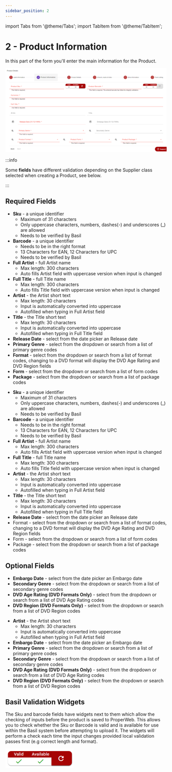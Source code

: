 ```yaml
---
sidebar_position: 2
---
```


import Tabs from '@theme/Tabs';
import TabItem from '@theme/TabItem';

# 2 - Product Information
In this part of the form you'll enter the main information for the Product.

![Product Editor Product Information](../../../static/img/pages/products/editor/pw_product_editor_product_information.png)

:::info

Some **fields** have different validation depending on the Supplier class selected when creating a Product, see below.

:::

## Required Fields

<Tabs groupId="supplier-class">
  <TabItem value="standard" label="Standard">
    <ul>
        <li><strong>Sku</strong> - a unique identifier
			<ul>
				<li>Maximum of 31 characters</li>
				<li>Only uppercase characters, numbers, dashes(-) and underscores (_) are allowed</li>
				<li>Needs to be verified by Basil</li>
			</ul>
		</li>
        <li><strong>Barcode</strong> - a unique identifier
			<ul>
				<li>Needs to be in the right format</li>
				<li>13 Characters for EAN, 12 Characters for UPC</li>
				<li>Needs to be verified by Basil</li>
			</ul>
		</li>
        <li><strong>Full Artist</strong> - full Artist name
			<ul>
				<li>Max length: 300 characters</li>
				<li>Auto fills Artist field with uppercase version when input is changed</li>
			</ul>
		</li>
        <li><strong>Full Title</strong> - full Title name
			<ul>
				<li>Max length: 300 characters</li>
				<li>Auto fills Title field with uppercase version when input is changed</li>
			</ul>
		</li>
		<li><strong>Artist</strong> - the Artist short text
            <ul>
                <li>Max length: 30 characters</li>
                <li>Input is automatically converted into uppercase</li>
                <li>Autofilled when typing in Full Artist field</li>
            </ul>
        </li>
		<li><strong>Title</strong> - the Title short text
			<ul>
                <li>Max length: 30 characters</li>
                <li>Input is automatically converted into uppercase</li>
                <li>Autofilled when typing in Full Title field</li>
            </ul>
		</li>
        <li><strong>Release Date</strong> - select from the date picker an Release date</li>
        <li><strong>Primary Genre</strong> - select from the dropdown or search from a list of primary genre codes</li>
        <li><strong>Format</strong> - select from the dropdown or search from a list of format codes, changing to a DVD format will display the DVD Age Rating and DVD Region fields</li>
        <li><strong>Form</strong> - select from the dropdown or search from a list of form codes</li>
        <li><strong>Package</strong> - select from the dropdown or search from a list of package codes</li>
    </ul>
  </TabItem>
  <TabItem value="third-party" label="Third Party">
    <ul>
        <li><strong>Sku</strong> - a unique identifier
			<ul>
				<li>Maximum of 31 characters</li>
				<li>Only uppercase characters, numbers, dashes(-) and underscores (_) are allowed</li>
				<li>Needs to be verified by Basil</li>
			</ul>
		</li>
        <li><strong>Barcode</strong> - a unique identifier
			<ul>
				<li>Needs to be in the right format</li>
				<li>13 Characters for EAN, 12 Characters for UPC</li>
				<li>Needs to be verified by Basil</li>
			</ul>
		</li>
        <li><strong>Full Artist</strong> - full Artist name
			<ul>
				<li>Max length: 300 characters</li>
				<li>Auto fills Artist field with uppercase version when input is changed</li>
			</ul>
		</li>
        <li><strong>Full Title</strong> - full Title name
			<ul>
				<li>Max length: 300 characters</li>
				<li>Auto fills Title field with uppercase version when input is changed</li>
			</ul>
		</li>
		<li><strong>Artist</strong> - the Artist short text
            <ul>
                <li>Max length: 30 characters</li>
                <li>Input is automatically converted into uppercase</li>
                <li>Autofilled when typing in Full Artist field</li>
            </ul>
        </li>
		<li><strong>Title</strong> - the Title short text
			<ul>
                <li>Max length: 30 characters</li>
                <li>Input is automatically converted into uppercase</li>
                <li>Autofilled when typing in Full Title field</li>
            </ul>
		</li>
        <li><strong>Release Date</strong> - select from the date picker an Release date</li>
        <li>Format - select from the dropdown or search from a list of format codes, changing to a DVD format will display the DVD Age Rating and DVD Region fields</li>
        <li>Form - select from the dropdown or search from a list of form codes</li>
        <li>Package - select from the dropdown or search from a list of package codes</li>
    </ul>
  </TabItem>
</Tabs>

## Optional Fields

<Tabs groupId="supplier-class">
  <TabItem value="standard" label="Standard">
    <ul>
        <li><strong>Embargo Date</strong> - select from the date picker an Embargo date</li>
        <li><strong>Secondary Genre</strong> - select from the dropdown or search from a list of secondary genre codes</li>
        <li><strong>DVD Age Rating (DVD Formats Only)</strong> - select from the dropdown or search from a list of DVD Age Rating codes</li>
        <li><strong>DVD Region (DVD Formats Only)</strong> - select from the dropdown or search from a list of DVD Region codes</li>
    </ul>
  </TabItem>
  <TabItem value="third-party" label="Third Party">
    <ul>
        <li><strong>Artist</strong> - the Artist short text
            <ul>
                <li>Max length: 30 characters</li>
                <li>Input is automatically converted into uppercase</li>
                <li>Autofilled when typing in Full Artist field</li>
            </ul>
        </li>
        <li><strong>Embargo Date</strong> - select from the date picker an Embargo date</li>
        <li><strong>Primary Genre</strong> - select from the dropdown or search from a list of primary genre codes</li>
        <li><strong>Secondary Genre</strong> - select from the dropdown or search from a list of secondary genre codes</li>
        <li><strong>DVD Age Rating (DVD Formats Only)</strong> - select from the dropdown or search from a list of DVD Age Rating codes</li>
        <li><strong>DVD Region (DVD Formats Only)</strong> - select from the dropdown or search from a list of DVD Region codes</li>
    </ul>
  </TabItem>
</Tabs>

## Basil Validation Widgets
The Sku and barcode fields have widgets next to them which allow the checking of inputs before the product is saved to ProperWeb. This allows you to check whether the Sku or Barcode is valid and is available for use within the Basil system before attempting to upload it. The widgets will perform a check each time the input changes provided local validation passes first (e.g correct length and format).

![Product Editor Basil Validate Field](../../../static/img/pages/products/editor/pw_product_editor_basil_validate_field.png)
